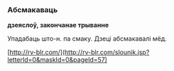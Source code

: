### Абсмакаваць
**дзеяслоў, закончанае трыванне**

Упадабаць што-н. па смаку. Дзеці абсмакавалі мёд.

<a rel="author">[http://rv-blr.com/](http://rv-blr.com/slounik.jsp?letterId=0&maskId=0&pageId=57)</a>
